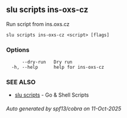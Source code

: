 ## slu scripts ins-oxs-cz

Run script from ins.oxs.cz

```
slu scripts ins-oxs-cz <script> [flags]
```

### Options

```
      --dry-run   Dry run
  -h, --help      help for ins-oxs-cz
```

### SEE ALSO

* [slu scripts](slu_scripts.md)	 - Go & Shell Scripts

###### Auto generated by spf13/cobra on 11-Oct-2025
